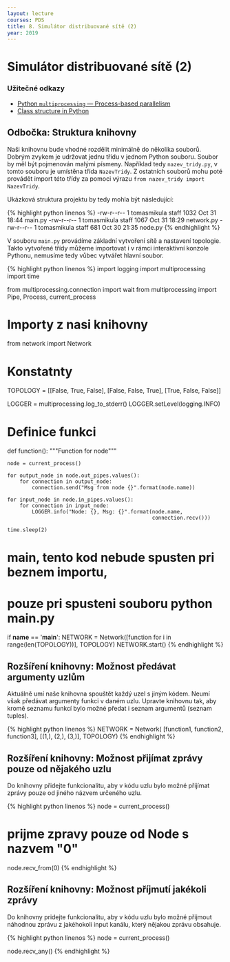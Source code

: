 ```yaml
---
layout: lecture
courses: PDS
title: 8. Simulátor distribuované sítě (2)
year: 2019
---
```



# Simulátor distribuované sítě (2)

### Užitečné odkazy
* [Python `multiprocessing` — Process-based parallelism](https://docs.python.org/3.4/library/multiprocessing.html)
* [Class structure in Python](https://medium.com/@daetam/class-structure-in-python-297792428ef0)

## Odbočka: Struktura knihovny 
Naši knihovnu bude vhodné rozdělit minimálně do několika souborů. Dobrým zvykem je udržovat jednu třídu v jednom Python souboru. Soubor by měl být pojmenován malými písmeny. Například tedy `nazev_tridy.py`, v tomto souboru je umístěna třída `NazevTridy`. Z ostatních souborů mohu poté provádět import této třídy za pomoci výrazu `from nazev_tridy import NazevTridy`.

Ukázková struktura projektu by tedy mohla být následující:

{% highlight python linenos %}
-rw-r--r--  1 tomasmikula  staff  1032 Oct 31 18:44 main.py
-rw-r--r--  1 tomasmikula  staff  1067 Oct 31 18:29 network.py
-rw-r--r--  1 tomasmikula  staff   681 Oct 30 21:35 node.py
{% endhighlight %}

V souboru `main.py` provádíme základní vytvoření sítě a nastavení topologie. Takto vytvořené třídy můžeme importovat i v rámci interaktivní konzole Pythonu, nemusíme tedy vůbec vytvářet hlavní soubor.

{% highlight python linenos %}
import logging
import multiprocessing
import time

from multiprocessing.connection import wait
from multiprocessing import Pipe, Process, current_process

# Importy z nasi knihovny
from network import Network

# Konstatnty
TOPOLOGY = [[False, True, False],
            [False, False, True],
            [True, False, False]]

LOGGER = multiprocessing.log_to_stderr()
LOGGER.setLevel(logging.INFO)

# Definice funkci
def function():
    """Function for node"""

    node = current_process()

    for output_node in node.out_pipes.values():
        for connection in output_node:
            connection.send("Msg from node {}".format(node.name))

    for input_node in node.in_pipes.values():
        for connection in input_node:
            LOGGER.info("Node: {}, Msg: {}".format(node.name,
                                                   connection.recv()))

    time.sleep(2)


# main, tento kod nebude spusten pri beznem importu,
# pouze pri spusteni souboru python main.py
if __name__ == '__main__':
    NETWORK = Network([function for i in range(len(TOPOLOGY))], TOPOLOGY)
    NETWORK.start()
{% endhighlight %}

## Rozšíření knihovny: Možnost předávat argumenty uzlům
Aktuálně umí naše knihovna spouštět každý uzel s jiným kódem. Neumí však předávat argumenty funkci v daném uzlu. Upravte knihovnu tak, aby kromě seznamu funkcí bylo možné předat i seznam argumentů (seznam tuples).

{% highlight python linenos %}
NETWORK = Network(
    [function1, function2, function3],
    [(1,), (2,), (3,)],
    TOPOLOGY)
{% endhighlight %}

## Rozšíření knihovny: Možnost přijímat zprávy pouze od nějakého uzlu
Do knihovny přidejte funkcionalitu, aby v kódu uzlu bylo možné přijímat zprávy pouze od jiného názvem určeného uzlu.

{% highlight python linenos %}
node = current_process()

# prijme zpravy pouze od Node s nazvem "0"
node.recv_from(0)
{% endhighlight %}


## Rozšíření knihovny: Možnost příjmutí jakékoli zprávy
Do knihovny pridejte funkcionalitu, aby v kódu uzlu bylo možné přijmout náhodnou zprávu z jakéhokoli input kanálu, který nějakou zprávu obsahuje.

{% highlight python linenos %}
node = current_process()

node.recv_any()
{% endhighlight %}

